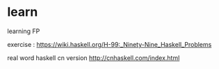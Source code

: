 # learn
learning FP

exercise : https://wiki.haskell.org/H-99:_Ninety-Nine_Haskell_Problems

real word haskell cn version http://cnhaskell.com/index.html
